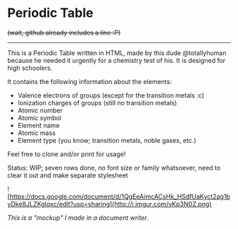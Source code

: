 # Periodic Table

~~(wait, github already includes a line :P)~~

------

This is a Periodic Table written in HTML, made by this dude @totallyhuman because he needed it urgently for a chemistry test of his. It is designed for high schoolers.

 It contains the following information about the elements:

- Valence electrons of groups (except for the transition metals :c)
- Ionization charges of groups (still no transition metals)
- Atomic number
- Atomic symbol
- Element name
- Atomic mass
- Element type (you know; transition metals, noble gases, etc.)

Feel free to clone and/or print for usage!

Status: WIP; seven rows done, no font size or family whatsoever, need to clear it out and make separate stylesheet

![https://docs.google.com/document/d/1QgEeAimcACsHk_HSdfUaKyct2ag1byDke8JLZKglqxc/edit?usp=sharing](http://i.imgur.com/vKp3N0Z.png)

*This is a "mockup" I made in a document writer.*

